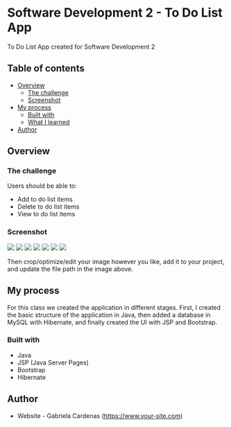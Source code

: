 # Software Development 2 - To Do List App

To Do List App created for Software Development 2  

## Table of contents

- [Overview](#overview)
  - [The challenge](#the-challenge)
  - [Screenshot](#screenshot)
- [My process](#my-process)
  - [Built with](#built-with)
  - [What I learned](#what-i-learned)
- [Author](#author)


## Overview

### The challenge

Users should be able to:

- Add to do list items
- Delete to do list items
- View to do list items

### Screenshot

![](./screenshot.jpg)
![](./screenshot.jpg)
![](./screenshot.jpg)
![](./screenshot.jpg)
![](./screenshot.jpg)
![](./screenshot.jpg)
![](./screenshot.jpg)
 

Then crop/optimize/edit your image however you like, add it to your project, and update the file path in the image above.


## My process

For this class we created the application in different stages. First, I created the basic structure of the application in Java, then added a database in MySQL with Hibernate,
and finally created the UI with JSP and Bootstrap.

### Built with

- Java
- JSP (Java Server Pages)
- Bootstrap
- Hibernate

## Author

- Website - Gabriela Cardenas (https://www.your-site.com)

